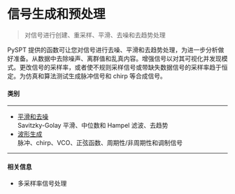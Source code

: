# 信号生成和预处理
> 对信号进行创建、重采样、平滑、去噪和去趋势处理  

PySPT 提供的函数可让您对信号进行去噪、平滑和去趋势处理，为进一步分析做好准备。从数据中去除噪声、离群值和乱真内容。增强信号以对其可视化并发现模式。更改信号的采样率，或者使不规则采样信号或带缺失数据信号的采样率趋于恒定。为仿真和算法测试生成脉冲信号和 chirp 等合成信号。
#### 类别
***
- [平滑和去噪](https://github.com/spaitlab/pyspt/blob/5822c454c397d30771f51362d00978960515b804/2-%E4%BF%A1%E5%8F%B7%E7%94%9F%E6%88%90%E5%92%8C%E9%A2%84%E5%A4%84%E7%90%86/2-1-%E5%B9%B3%E6%BB%91%E5%92%8C%E5%8E%BB%E5%99%AA/2-1-%E5%B9%B3%E6%BB%91%E5%92%8C%E5%8E%BB%E5%99%AA.md)  
Savitzky-Golay 平滑、中位数和 Hampel 滤波、去趋势
- [波形生成](https://github.com/spaitlab/pyspt/blob/5822c454c397d30771f51362d00978960515b804/2-%E4%BF%A1%E5%8F%B7%E7%94%9F%E6%88%90%E5%92%8C%E9%A2%84%E5%A4%84%E7%90%86/2-2-%E6%B3%A2%E5%BD%A2%E7%94%9F%E6%88%90/2-2-%E6%B3%A2%E5%BD%A2%E7%94%9F%E6%88%90.md)  
脉冲、chirp、VCO、正弦函数、周期性/非周期性和调制信号
***
#### 相关信息
- 多采样率信号处理
